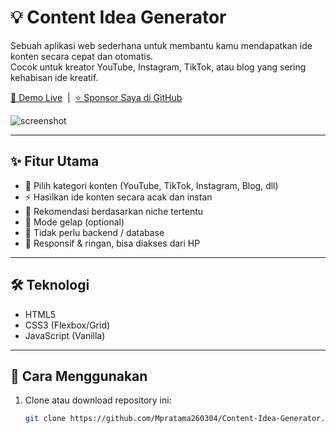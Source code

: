 
# 💡 Content Idea Generator

Sebuah aplikasi web sederhana untuk membantu kamu mendapatkan ide konten secara cepat dan otomatis.  
Cocok untuk kreator YouTube, Instagram, TikTok, atau blog yang sering kehabisan ide kreatif.

[🔗 Demo Live](#) &nbsp;|&nbsp; [⭐️ Sponsor Saya di GitHub](https://github.com/sponsors/Mpratama260304)

![screenshot](https://github.com/Mpratama260304/Content-Idea-Generator/blob/main/screenshot.png)

---

## ✨ Fitur Utama

- 🎯 Pilih kategori konten (YouTube, TikTok, Instagram, Blog, dll)
- ⚡ Hasilkan ide konten secara acak dan instan
- 🧠 Rekomendasi berdasarkan niche tertentu
- 🌙 Mode gelap (optional)
- 💾 Tidak perlu backend / database
- 📱 Responsif & ringan, bisa diakses dari HP

---

## 🛠️ Teknologi

- HTML5
- CSS3 (Flexbox/Grid)
- JavaScript (Vanilla)

---

## 🚀 Cara Menggunakan

1. Clone atau download repository ini:
   ```bash
   git clone https://github.com/Mpratama260304/Content-Idea-Generator.git
